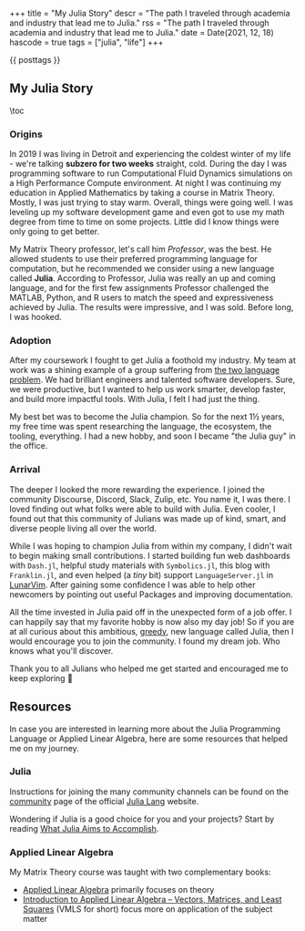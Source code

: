 +++
title = "My Julia Story"
descr = "The path I traveled through academia and industry that lead me to Julia."
rss = "The path I traveled through academia and industry that lead me to Julia."
date = Date(2021, 12, 18)
hascode = true
tags = ["julia", "life"]
+++

{{ posttags }}

## My Julia Story

\toc

### Origins

In 2019 I was living in Detroit and experiencing the coldest winter of my life -
we're talking **subzero for two weeks** straight, cold. During the day I was
programming software to run Computational Fluid Dynamics simulations on a High
Performance Compute environment. At night I was continuing my education in
Applied Mathematics by taking a course in Matrix Theory. Mostly, I was just
trying to stay warm. Overall, things were going well. I was leveling up my
software development game and even got to use my math degree from time to time
on some projects. Little did I know things were only going to get better.

My Matrix Theory professor, let's call him _Professor_, was the best. He
allowed students to use their preferred programming language for computation,
but he recommended we consider using a new language called **Julia**. According
to Professor, Julia was really an up and coming language, and for the first few
assignments Professor challenged the MATLAB, Python, and R users to match the
speed and expressiveness achieved by Julia. The results were impressive, and I
was sold. Before long, I was hooked.

### Adoption

After my coursework I fought to get Julia a foothold my industry. My team at
work was a shining example of a group suffering from [the two language
problem](https://youtu.be/qGW0GT1rCvs). We had brilliant engineers and talented
software developers. Sure, we were productive, but I wanted to help us work
smarter, develop faster, and build more impactful tools. With Julia, I felt I
had just the thing.

My best bet was to become the Julia champion. So for the next 1½ years,
my free time was spent researching the language, the ecosystem, the tooling,
everything. I had a new hobby, and soon I became "the Julia guy" in the office.

### Arrival

The deeper I looked the more rewarding the experience. I joined the community
Discourse, Discord, Slack, Zulip, etc. You name it, I was there. I loved finding
out what folks were able to build with Julia. Even cooler, I found out that this
community of Julians was made up of kind, smart, and diverse people living all
over the world.

While I was hoping to champion Julia from within my company, I didn't wait to
begin making small contributions. I started building fun web dashboards with
`Dash.jl`, helpful study materials with `Symbolics.jl`, this blog with
`Franklin.jl`, and even helped (a _tiny_ bit) support `LanguageServer.jl` in
[LunarVim](https://www.lunarvim.org/languages/julia.html#julia). After gaining
some confidence I was able to help other newcomers by pointing out useful
Packages and improving documentation.

All the time invested in Julia paid off in the unexpected form of a job offer. I
can happily say that my favorite hobby is now also my day job! So if you are at
all curious about this ambitious,
[greedy](https://julialang.org/blog/2012/02/why-we-created-julia/), new language
called Julia, then I would encourage you to join the community.  I found my
dream job. Who knows what you'll discover.

Thank you to all Julians who helped me get started and encouraged me to keep
exploring :pray:

## Resources

In case you are interested in learning more about the Julia Programming Language
or Applied Linear Algebra, here are some resources that helped me on my journey.

### Julia

Instructions for joining the many community channels can be found on the
[community](https://julialang.org/community/) page of the official [Julia
Lang](https://julialang.org/) website.


Wondering if Julia is a good choice for you and your projects? Start by reading
[What Julia Aims to Accomplish](https://juliadatascience.io/julia_accomplish).

### Applied Linear Algebra

My Matrix Theory course was taught with two complementary books:

- [Applied Linear
       Algebra](https://www.maa.org/press/maa-reviews/applied-linear-algebra)
       primarily focuses on theory
- [Introduction to Applied Linear Algebra – Vectors, Matrices, and Least
       Squares](https://web.stanford.edu/~boyd/vmls/) (VMLS for short) focus
       more on application of the subject matter
